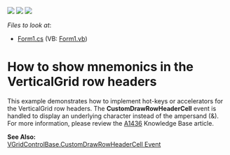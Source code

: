 <!-- default badges list -->
![](https://img.shields.io/endpoint?url=https://codecentral.devexpress.com/api/v1/VersionRange/128639050/10.1.6%2B)
[![](https://img.shields.io/badge/Open_in_DevExpress_Support_Center-FF7200?style=flat-square&logo=DevExpress&logoColor=white)](https://supportcenter.devexpress.com/ticket/details/E809)
[![](https://img.shields.io/badge/📖_How_to_use_DevExpress_Examples-e9f6fc?style=flat-square)](https://docs.devexpress.com/GeneralInformation/403183)
<!-- default badges end -->
<!-- default file list -->
*Files to look at*:

* [Form1.cs](./CS/Form1.cs) (VB: [Form1.vb](./VB/Form1.vb))
<!-- default file list end -->
# How to show mnemonics in the VerticalGrid row headers


<p>This example demonstrates how to implement hot-keys or accelerators for the VerticalGrid row headers. The <strong>CustomDrawRowHeaderCell</strong> event is handled to display an underlying character instead of the ampersand (&). For more information, please review the <a href="https://www.devexpress.com/Support/Center/p/A1436">A1436</a> Knowledge Base article.</p><p><strong>See Also:</strong><br />
<a href="http://documentation.devexpress.com/#WindowsForms/DevExpressXtraVerticalGridVGridControlBase_CustomDrawRowHeaderCelltopic">VGridControlBase.CustomDrawRowHeaderCell Event</a></p>

<br/>


